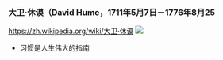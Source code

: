 ### 大卫·休谟（David Hume，1711年5月7日－1776年8月25
https://zh.wikipedia.org/wiki/大卫·休谟
![](https://upload.wikimedia.org/wikipedia/commons/e/ea/Painting_of_David_Hume.jpg)
- 习惯是人生伟大的指南